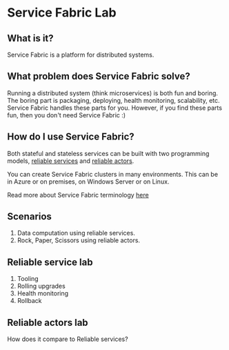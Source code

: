 # Service Fabric Lab

## What is it?
Service Fabric is a platform for distributed systems.

## What problem does Service Fabric solve?

Running a distributed system (think microservices) is both fun and boring. The boring part is packaging, deploying, health monitoring, scalability, etc. Service Fabric handles these parts for you. However, if you find these parts fun, then you don't need Service Fabric :)

## How do I use Service Fabric?

Both stateful and stateless services can be built with two programming models, [reliable services](https://azure.microsoft.com/en-us/documentation/articles/service-fabric-reliable-services-introduction/) and [reliable actors](https://azure.microsoft.com/en-us/documentation/articles/service-fabric-reliable-actors-introduction/).

You can create Service Fabric clusters in many environments. This can be in Azure or on premises, on Windows Server or on Linux.

Read more about Service Fabric terminology [here](https://azure.microsoft.com/en-us/documentation/articles/service-fabric-technical-overview/)

## Scenarios

1. Data computation using reliable services.
2. Rock, Paper, Scissors using reliable actors.

## Reliable service lab

1. Tooling
2. Rolling upgrades
3. Health monitoring
4. Rollback

## Reliable actors lab

How does it compare to Reliable services?
